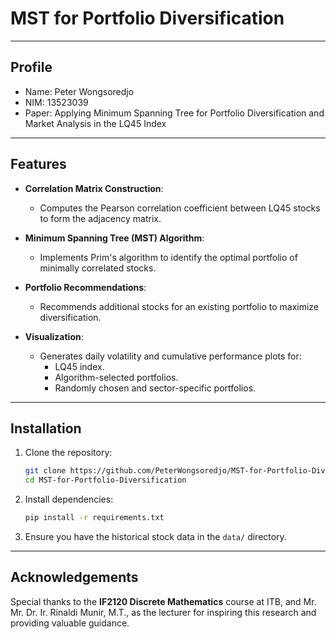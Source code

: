 # MST for Portfolio Diversification

---

## Profile

- Name: Peter Wongsoredjo
- NIM: 13523039
- Paper: Applying Minimum Spanning Tree for Portfolio Diversification and Market Analysis in the LQ45 Index

---

## Features

- **Correlation Matrix Construction**:
  - Computes the Pearson correlation coefficient between LQ45 stocks to form the adjacency matrix.
  
- **Minimum Spanning Tree (MST) Algorithm**:
  - Implements Prim's algorithm to identify the optimal portfolio of minimally correlated stocks.

- **Portfolio Recommendations**:
  - Recommends additional stocks for an existing portfolio to maximize diversification.

- **Visualization**:
  - Generates daily volatility and cumulative performance plots for:
    - LQ45 index.
    - Algorithm-selected portfolios.
    - Randomly chosen and sector-specific portfolios.

---

## Installation

1. Clone the repository:
   ```bash
   git clone https://github.com/PeterWongsoredjo/MST-for-Portfolio-Diversification.git
   cd MST-for-Portfolio-Diversification
   ```

2. Install dependencies:
   ```bash
   pip install -r requirements.txt
   ```

3. Ensure you have the historical stock data in the `data/` directory.

---

## Acknowledgements

Special thanks to the **IF2120 Discrete Mathematics** course at ITB, and Mr. Mr. Dr. Ir. Rinaldi Munir, M.T., as the lecturer for inspiring this research and providing valuable guidance.
